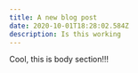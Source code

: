 ```yaml
---
title: A new blog post
date: 2020-10-01T18:28:02.584Z
description: Is this working
---
```

Cool, this is body section!!!